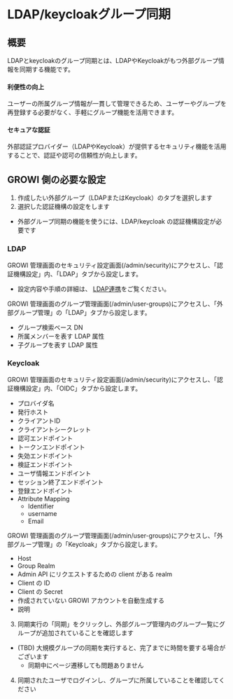 # LDAP/keycloakグループ同期

## 概要

LDAPとkeycloakのグループ同期とは、LDAPやKeycloakがもつ外部グループ情報を同期する機能です。

#### 利便性の向上

ユーザーの所属グループ情報が一貫して管理できるため、ユーザーやグループを再登録する必要がなく、手軽にグループ機能を活用できます。


#### セキュアな認証

外部認証プロバイダー（LDAPやKeycloak）が提供するセキュリティ機能を活用することで、認証や認可の信頼性が向上します。

## GROWI 側の必要な設定

1. 作成したい外部グループ（LDAPまたはKeycloak）のタブを選択します
2. 選択した認証機構の設定をします

- 外部グループ同期の機能を使うには、LDAP/keycloak の認証機構設定が必要です

### LDAP

GROWI 管理画面のセキュリティ設定画面(/admin/security)にアクセスし、「認証機構設定」内、「LDAP」タブから設定します。

- 設定内容や手順の詳細は、 [LDAP連携](/ja/admin-guide/management-cookbook/ldap.html)をご覧ください。

GROWI 管理画面のグループ管理画面(/admin/user-groups)にアクセスし、「外部グループ管理」の「LDAP」タブから設定します。

- グループ検索ベース DN
- 所属メンバーを表す LDAP 属性
- 子グループを表す LDAP 属性

### Keycloak

 GROWI 管理画面のセキュリティ設定画面(/admin/security)にアクセスし、「認証機構設定」内、「OIDC」タブから設定します。

- プロバイダ名
- 発行ホスト
- クライアントID
- クライアントシークレット
- 認可エンドポイント
- トークンエンドポイント
- 失効エンドポイント
- 検証エンドポイント
- ユーザ情報エンドポイント
- セッション終了エンドポイント
- 登録エンドポイント
- Attribute Mapping
  - Identifier
  - username
  - Email

GROWI 管理画面のグループ管理画面(/admin/user-groups)にアクセスし、「外部グループ管理」の「Keycloak」タブから設定します。

- Host
- Group Realm
- Admin API にリクエストするための client がある realm
- Client の ID
- Client の Secret
- 作成されていない GROWI アカウントを自動生成する
- 説明

3. 同期実行の「同期」をクリックし、外部グループ管理内のグループ一覧にグループが追加されていることを確認します

- (TBD) 大規模グループの同期を実行すると、完了までに時間を要する場合がございます
  - 同期中にページ遷移しても問題ありません

4. 同期されたユーザでログインし、グループに所属していることを確認してください

